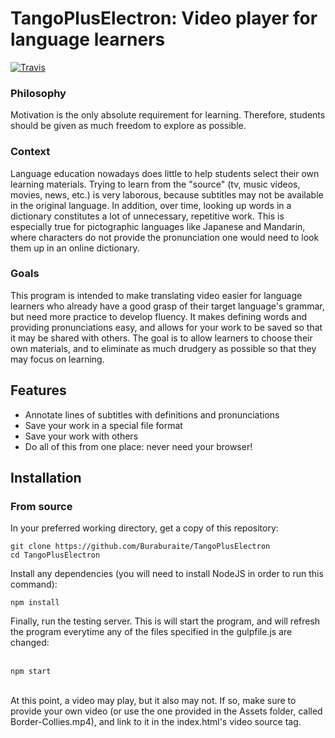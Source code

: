 # TangoPlusElectron: Video player for language learners
[![Travis](https://img.shields.io/travis/rust-lang/rust.svg?style=flat-square)](https://github.com/Buraburaite/TangoPlusElectron)

### Philosophy
Motivation is the only absolute requirement for learning. Therefore, students should be given as much freedom to explore as possible.

### Context
Language education nowadays does little to help students select their own learning materials. Trying to learn from the "source" (tv, music videos, movies, news, etc.) is very laborous, because subtitles may not be available in the original language. In addition, over time, looking up words in a dictionary constitutes a lot of unnecessary, repetitive work. This is especially true for pictographic languages like Japanese and Mandarin, where characters do not provide the pronunciation one would need to look them up in an online dictionary.

### Goals
This program is intended to make translating video easier for language learners who already have a good grasp of their target language's grammar, but need more practice to develop fluency. It makes defining words and providing pronunciations easy, and allows for your work to be saved so that it may be shared with others. The goal is to allow learners to choose their own materials, and to eliminate as much drudgery as possible so that they may focus on learning.

## Features
* Annotate lines of subtitles with definitions and pronunciations
* Save your work in a special file format
* Save your work with others
* Do all of this from one place: never need your browser!

## Installation
### From source
In your preferred working directory, get a copy of this repository:<br>
```
git clone https://github.com/Buraburaite/TangoPlusElectron
cd TangoPlusElectron
```
Install any dependencies (you will need to install NodeJS in order to run this command):<br>
```
npm install
```
Finally, run the testing server. This is will start the program, and will refresh the program everytime any of the files specified in the gulpfile.js are changed:<br><br>
```
npm start
```
<br>At this point, a video may play, but it also may not. If so, make sure to provide your own video (or use the one provided in the Assets folder, called Border-Collies.mp4), and link to it in the index.html's video source tag.
